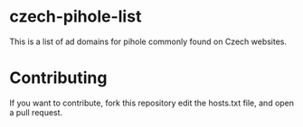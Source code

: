 # czech-pihole-list

This is a list of ad domains for pihole commonly found on Czech websites.

# Contributing

If you want to contribute, fork this repository edit the hosts.txt file, and open a pull request.
